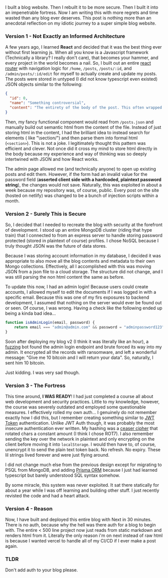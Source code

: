 I built a blog website. Then I rebuilt it to be more secure. Then I built it into an impenetrable fortress. Now I am
writing this with
more regrets and time wasted than any blog ever deserves. This post is nothing more than an anecdotal reflection on my
idiotic journey to a super simple blog website.

### Version 1 - Not Exactly an Informed Architecture

A few years ago, I learned **React** and decided that it was the best thing ever without first learning js. When all you
know is a Javascript framework (Technically a library? I really don't care), that becomes your hammer, and every project
in the world becomes a nail. So, I built out an entire [react router](https://reactrouter.com/) with navigation logic
for `/home`, `/posts`, `/posts/:id`, and `/admin/posts/:id/edit` for myself to actually create and update my posts. The
posts were stored in untyped (I did not know typescript even existed) JSON objects similar to the following:

```json
{
  "id": 0,
  "name": "Something controversial",
  "content": "The entirety of the body of the post. This often wrapped on for ~200 lines"
}
```

Then, my fancy functional component would read from `/posts.json` and manually build out semantic html from the content
of the file. Instead of just storing html in the content, I had the brilliant idea to instead search for elements (
like "\section/") and then parse them into formal html (`<section>`). This is not a joke. I legitimately thought this
pattern was efficient and clever. Not once did it cross my mind to store html directly in the body because my experience
and way of thinking was so deeply intertwined with JSON and how React works.

The admin page allowed me (and technically anyone) to open up existing posts and edit them. However, if the form had an
invalid value for the password field (**asserted client side with a hardcoded, plaintext password string**), the changes
would not save. Naturally, this was exploited in about a week because my repository was, of course, public. Every post
on the site (hosted on netlify) was changed to be a bunch of injection scripts within a month.

### Version 2 - Surely This is Secure

So, I decided that I needed to recreate the blog with security at the forefront of development. I stood up an entire
MongoDB cluster (riding that hype train) that I connected to from an express server to handle storing password
protected (stored in plaintext of course) profiles. I chose NoSQL because I truly thought JSON was the future of data
stores.

Because I was storing account information in my database, I decided it was appropriate to also move all the blog
contents and metadata to their own Mongo collections. Effectively, all I accomplished with this was moving JSON from a
json file to a cloud storage. The structure did not change, and I was still parsing the non html content the same as
before.

To update this now, I had an admin login! Because users could create accounts, I allowed myself to edit the documents if
I was logged in with a specific email. Because this was one of my firs exposures to backend development, I assumed that
nothing on the server would ever be found out or seen. Of course, I was wrong. Having a check like the following ended
up being a kinda bad idea...

```javascript
function isAdminLogin(email, password) {
    return email === "admin@admin.com" && password = "adminpassword123"
}
```

Soon after deploying my blog v2 (I think it was literally like an hour),
a [fuzzing](https://github.com/JayceBordelon/CSE433-ffuf-fuzzing-project) bot found the admin login endpoint
and brute forced its way into my admin. It encrypted all the records with ransomware, and left a wonderful message:
"Give me 10 bitcoin and I will return your data". So, naturally, I sent him 10 bitcoin.

Just kidding. I was very sad though.

### Version 3 - The Fortress

This time around, **I WAS READY**! I had just completed a course all about web development and security practices.
Little to my knowledge, however, the course was severely outdated and employed some questionable measures. I effectively
rolled my own auth... I genuinely do not remember exactly how I did this, but I remember creating something similar
to [JWT Token](https://www.jwt.io/)
authentication. Unlike JWT Auth though, it was probably the most insecure authentication ever written. My hashing was a
[ceaser cipher](https://cryptii.com/pipes/caesar-cipher) that rotated chars a constant amount (I think I chose ROT7). I
also remember sending the key over the network in plaintext and only encrypting on the client before moving it into
`localStorage`. I would then have to, of course, unencrypt it to send the plain text token back. No refresh. No expiry.
These lil strings lived forever and were just flying around.

I did not change much else from the previous design except for migrating to PSQL from MongoDB, and
adding [Prisma ORM](https://www.prisma.io)
because I just had learned typescript but barely understood SQL syntax somehow.

By some miracle, this system was never exploited. It sat there statically for about a year while I was off learning and
building other stuff. I just recently revisted the code and had a heart attack.

### Version 4 - Reason

Now, I have built and deployed this entire blog with Next in 30 minutes. There is no auth, because why the hell was
there auth for a blog to begin with. The entire < 500 line project now just reads from static markdown and renders html
from it. Literally the only reason i'm on next instead of raw html is because I wanted vercel to handle all of my CI/CD
if I ever make a post again.

### TLDR

Don't add auth to your blog please.